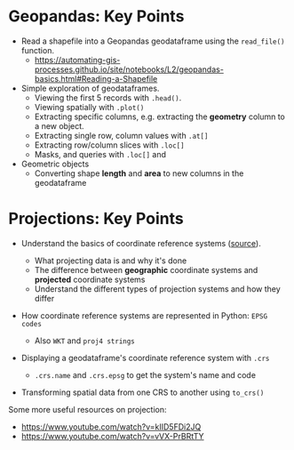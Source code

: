 # Geopandas: Key Points

* Read a shapefile into a Geopandas geodataframe using the `read_file()` function.
  * https://automating-gis-processes.github.io/site/notebooks/L2/geopandas-basics.html#Reading-a-Shapefile
* Simple exploration of geodataframes.
  * Viewing the first 5 records with `.head()`.
  * Viewing spatially with `.plot()`
  * Extracting specific columns, e.g. extracting the **geometry** column to a new object. 
  * Extracting single row, column values with `.at[]`
  * Extracting row/column slices with `.loc[]`
  * Masks, and queries with `.loc[]` and 
* Geometric objects
  * Converting shape **length** and **area** to new columns in the geodataframe



# Projections: Key Points

* Understand the basics of coordinate reference systems ([source](http://www.georeference.org/doc/guide_to_selecting_map_projections.htm)).
  * What projecting data is and why it's done
  * The difference between **geographic** coordinate systems and **projected** coordinate systems 
  * Understand the different types of projection systems and how they differ

* How coordinate reference systems are represented in Python: `EPSG codes`

  * Also `WKT` and `proj4 strings`

* Displaying a geodataframe's coordinate reference system with `.crs`

  * `.crs.name` and `.crs.epsg` to get the system's name and code

* Transforming spatial data from one CRS to another using `to_crs()`

  



Some more useful resources on projection:

* https://www.youtube.com/watch?v=kIID5FDi2JQ
* https://www.youtube.com/watch?v=vVX-PrBRtTY